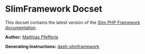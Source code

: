 SlimFramework Docset
=======================

This docset contains the latest version of the [Slim PHP Framework documentation](http://docs.slimframework.com).

**Author:** [Matthias Pfefferle](http://notizblog.org/)

**Generating Instructions:** [dash-slimframework](https://github.com/pfefferle/dash-slimframework#build)

